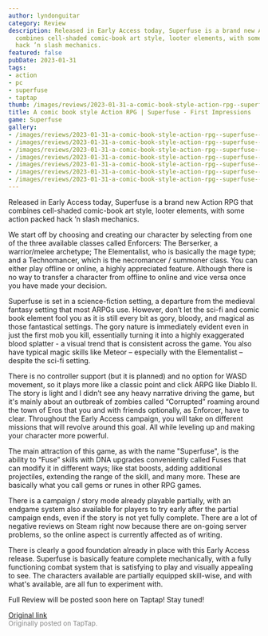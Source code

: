 ```yaml
---
author: lyndonguitar
category: Review
description: Released in Early Access today, Superfuse is a brand new Action RPG that
  combines cell-shaded comic-book art style, looter elements, with some action packed
  hack ’n slash mechanics.
featured: false
pubDate: 2023-01-31
tags:
- action
- pc
- superfuse
- taptap
thumb: /images/reviews/2023-01-31-a-comic-book-style-action-rpg--superfuse---first-impressions-0.avif
title: A comic book style Action RPG | Superfuse - First Impressions
game: Superfuse
gallery:
- /images/reviews/2023-01-31-a-comic-book-style-action-rpg--superfuse---first-impressions-0.avif
- /images/reviews/2023-01-31-a-comic-book-style-action-rpg--superfuse---first-impressions-1.avif
- /images/reviews/2023-01-31-a-comic-book-style-action-rpg--superfuse---first-impressions-2.avif
- /images/reviews/2023-01-31-a-comic-book-style-action-rpg--superfuse---first-impressions-3.avif
- /images/reviews/2023-01-31-a-comic-book-style-action-rpg--superfuse---first-impressions-4.avif
- /images/reviews/2023-01-31-a-comic-book-style-action-rpg--superfuse---first-impressions-5.avif
- /images/reviews/2023-01-31-a-comic-book-style-action-rpg--superfuse---first-impressions-6.avif
---
```

Released in Early Access today, Superfuse is a brand new Action RPG that combines cell-shaded comic-book art style, looter elements, with some action packed hack ’n slash mechanics.

We start off by choosing and creating our character by selecting from one of the three available classes called Enforcers: The Berserker, a warrior/melee archetype; The Elementalist, who is basically the mage type; and a Technomancer, which is the necromancer / summoner class. You can either play offline or online, a highly appreciated feature. Although there is no way to transfer a character from offline to online and vice versa once you have made your decision.

Superfuse is set in a science-fiction setting, a departure from the medieval fantasy setting that most ARPGs use. However, don’t let the sci-fi and comic book element fool you as it is still every bit as gory, bloody, and magical as those fantastical settings. The gory nature is immediately evident even in just the first mob you kill, essentially turning it into a highly exaggerated blood splatter - a visual trend that is consistent across the game. You also have typical magic skills like Meteor – especially with the Elementalist – despite the sci-fi setting.

There is no controller support (but it is planned) and no option for WASD movement, so it plays more like a classic point and click ARPG like Diablo II. The story is light and I didn’t see any heavy narrative driving the game, but it's mainly about an outbreak of zombies called “Corrupted” roaming around the town of Eros that you and with friends optionally, as Enforcer, have to clear. Throughout the Early Access campaign, you will take on different missions that will revolve around this goal. All while leveling up and making your character more powerful.

The main attraction of this game, as with the name "Superfuse", is the ability to “Fuse” skills with DNA upgrades conveniently called Fuses that can modify it in different ways; like stat boosts, adding additional projectiles, extending the range of the skill, and many more. These are basically what you call gems or runes in other RPG games.

There is a campaign / story mode already playable partially, with an endgame system also available for players to try early after the partial campaign ends, even if the story is not yet fully complete. There are a lot of negative reviews on Steam right now because there are on-going server problems, so the online aspect is currently affected as of writing.

There is clearly a good foundation already in place with this Early Access release. Superfuse is basically feature complete mechanically, with a fully functioning combat system that is satisfying to play and visually appealing to see. The characters available are partially equipped skill-wise, and with what's available, are all fun to experiment with.

Full Review will be posted soon here on Taptap! Stay tuned!

[Original link](https://www.taptap.io/post/4402118)<br><span style="font-size: 0.95em; color: #888;">Originally posted on TapTap.</span>
